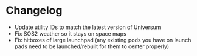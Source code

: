# Changelog
- Update utility IDs to match the latest version of Universum
- Fix SOS2 weather so it stays on space maps
- Fix hitboxes of large launchpad (any existing pods you have on launch pads need to be launched/rebuilt for them to center properly)
